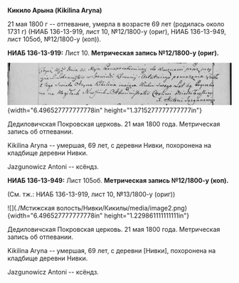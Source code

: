 **Кикило Арына (Kikilina Aryna)**

21 мая 1800 г -- отпевание, умерла в возрасте 69 лет (родилась около
1731 г) (НИАБ 136-13-919, лист 10, №12/1800-у (ориг), НИАБ 136-13-949,
лист 105об, №12/1800-у (коп)).

**НИАБ 136-13-919:** Лист 10. **Метрическая запись №12/1800-у (ориг).**

![](./media/8740c49e5b21e89d03760bfe59ae16c4319318f1.png){width="6.496527777777778in"
height="1.3715277777777777in"}

Дедиловичская Покровская церковь. 21 мая 1800 года. Метрическая запись
об отпевании.

Kikilina Aryna -- умершая, 69 лет, с деревни Нивки, похоронена на
кладбище деревни Нивки.

Jazgunowicz Antoni -- ксёндз.

**НИАБ 136-13-949:** Лист 105об. **Метрическая запись №12/1800-у
(коп).**

(См. тж.: НИАБ 136-13-919, лист 10, №13/1800-у (ориг))

![](./Мстижская волость/Нивки/Кикилы/media/image2.png){width="6.496527777777778in"
height="1.229861111111111in"}

Дедиловичская Покровская церковь. 21 мая 1800 года. Метрическая запись
об отпевании.

Kikilina Aryna -- умершая, 69 лет, с деревни \[Нивки\], похоронена на
кладбище деревни Нивки.

Jazgunowicz Antoni -- ксёндз.
